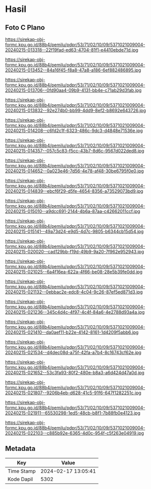 # Hasil

## Foto C Plano

https://sirekap-obj-formc.kpu.go.id/88b4/pemilu/pdpr/53/71/02/10/09/5371021009004-20240215-013318--22f19fad-ed63-4704-81f1-e4410ebde71d.jpg

https://sirekap-obj-formc.kpu.go.id/88b4/pemilu/pdpr/53/71/02/10/09/5371021009004-20240215-013452--84a16f45-f8a8-47a8-a186-6ef882486895.jpg

https://sirekap-obj-formc.kpu.go.id/88b4/pemilu/pdpr/53/71/02/10/09/5371021009004-20240215-013706--0fd90aa4-09b9-4131-bb4e-c71ab29d3fab.jpg

https://sirekap-obj-formc.kpu.go.id/88b4/pemilu/pdpr/53/71/02/10/09/5371021009004-20240215-013832--92e274b0-bb99-4dd9-8ef2-b8692e643726.jpg

https://sirekap-obj-formc.kpu.go.id/88b4/pemilu/pdpr/53/71/02/10/09/5371021009004-20240215-014208--c6fd2c1f-6323-486c-9dc3-d4848e71536e.jpg

https://sirekap-obj-formc.kpu.go.id/88b4/pemilu/pdpr/53/71/02/10/09/5371021009004-20240215-014357--057c5c83-f5cc-43b7-8d6c-9567d022ded8.jpg

https://sirekap-obj-formc.kpu.go.id/88b4/pemilu/pdpr/53/71/02/10/09/5371021009004-20240215-014652--0a023e46-7d56-4e78-af48-30be6795f0e0.jpg

https://sirekap-obj-formc.kpu.go.id/88b4/pemilu/pdpr/53/71/02/10/09/5371021009004-20240215-014839--ebcf6f29-d5fe-4654-8356-a73529073bd9.jpg

https://sirekap-obj-formc.kpu.go.id/88b4/pemilu/pdpr/53/71/02/10/09/5371021009004-20240215-015010--a9dcc691-2144-4b6a-87aa-c42662011ccf.jpg

https://sirekap-obj-formc.kpu.go.id/88b4/pemilu/pdpr/53/71/02/10/09/5371021009004-20240215-015141--49a73d24-e9d5-4d7c-9805-b6344cb15d54.jpg

https://sirekap-obj-formc.kpu.go.id/88b4/pemilu/pdpr/53/71/02/10/09/5371021009004-20240215-020020--cad129bb-f19d-49b9-9a20-7f962e952943.jpg

https://sirekap-obj-formc.kpu.go.id/88b4/pemilu/pdpr/53/71/02/10/09/5371021009004-20240215-021025--6a4f16ea-622a-4f66-be08-28e5b39fe0dd.jpg

https://sirekap-obj-formc.kpu.go.id/88b4/pemilu/pdpr/53/71/02/10/09/5371021009004-20240215-021132--0ebbac2e-edc8-4c04-9c26-87ef5ed871d3.jpg

https://sirekap-obj-formc.kpu.go.id/88b4/pemilu/pdpr/53/71/02/10/09/5371021009004-20240215-021236--345c4d4c-4f97-4c4f-84a6-4e2788d93a4a.jpg

https://sirekap-obj-formc.kpu.go.id/88b4/pemilu/pdpr/53/71/02/10/09/5371021009004-20240215-021410--da0aef11-b22e-4142-8161-1d4209f5abb6.jpg

https://sirekap-obj-formc.kpu.go.id/88b4/pemilu/pdpr/53/71/02/10/09/5371021009004-20240215-021534--d4dec08d-a75f-42fa-a7b4-8c16743cf62e.jpg

https://sirekap-obj-formc.kpu.go.id/88b4/pemilu/pdpr/53/71/02/10/09/5371021009004-20240215-021652--53c3fa93-80f2-480e-b8a3-a6d424d47a0d.jpg

https://sirekap-obj-formc.kpu.go.id/88b4/pemilu/pdpr/53/71/02/10/09/5371021009004-20240215-021807--9206b4eb-d628-41c5-91f6-647f1282251c.jpg

https://sirekap-obj-formc.kpu.go.id/88b4/pemilu/pdpr/53/71/02/10/09/5371021009004-20240215-021911--65530298-1ed5-48cb-b8f1-7b88fb0e4123.jpg

https://sirekap-obj-formc.kpu.go.id/88b4/pemilu/pdpr/53/71/02/10/09/5371021009004-20240215-022103--c885b92e-6365-4d0c-954f-c5f263e04919.jpg


## Metadata

| Key        | Value               |
| ---------- | ------------------- |
| Time Stamp | 2024-02-17 13:05:41 |
| Kode Dapil | 5302                |



